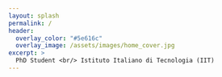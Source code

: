 ```yaml
---
layout: splash
permalink: /
header:
  overlay_color: "#5e616c"
  overlay_image: /assets/images/home_cover.jpg
excerpt: >
  PhD Student <br/> Istituto Italiano di Tecnologia (IIT)
---
```


